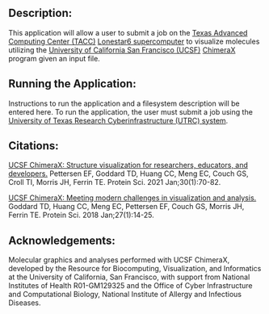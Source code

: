 Description:
-----------------------

This application will allow a user to submit a job on the [Texas Advanced Computing Center (TACC)](https://www.tacc.utexas.edu/) [Lonestar6 supercomputer](https://www.tacc.utexas.edu/systems/lonestar6) to visualize molecules utilizing the [University of California San Francisco (UCSF)](https://www.ucsf.edu/) [ChimeraX](https://www.cgl.ucsf.edu/chimerax/) program given an input file.

Running the Application:
-----------------------
Instructions to run the application and a filesystem description will be entered here. To run the application, the user must submit a job using the [University of Texas Research Cyberinfrastructure (UTRC) system](https://utrc.tacc.utexas.edu/).

 Citations:
---------------------

[UCSF ChimeraX: Structure visualization for researchers, educators, and developers.](https://pubmed.ncbi.nlm.nih.gov/32881101/) Pettersen EF, Goddard TD, Huang CC, Meng EC, Couch GS, Croll TI, Morris JH, Ferrin TE. Protein Sci. 2021 Jan;30(1):70-82.

[UCSF ChimeraX: Meeting modern challenges in visualization and analysis.](https://pubmed.ncbi.nlm.nih.gov/28710774/) Goddard TD, Huang CC, Meng EC, Pettersen EF, Couch GS, Morris JH, Ferrin TE. Protein Sci. 2018 Jan;27(1):14-25.


 Acknowledgements:
---------------------

Molecular graphics and analyses performed with UCSF ChimeraX, developed by the Resource for Biocomputing, Visualization, and Informatics at the University of California, San Francisco, with support from National Institutes of Health R01-GM129325 and the Office of Cyber Infrastructure and Computational Biology, National Institute of Allergy and Infectious Diseases.